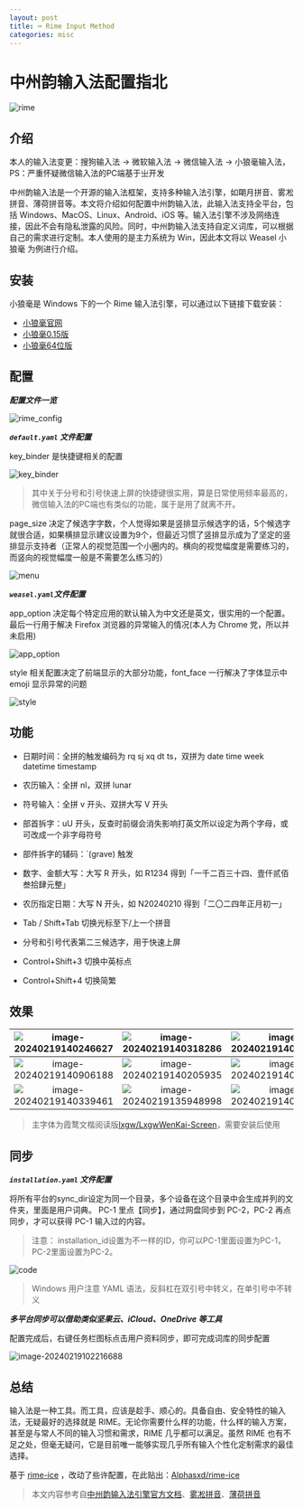 ```yaml
---
layout: post
title: ⌨️ Rime Input Method
categories: misc
---
```


# 中州韵输入法配置指北
![rime](https://pub-1f7966b8d1aa419d8595fea40c064c5c.r2.dev/2025/01/054f962a081fc3dc1d59595bf939c5fb.png)

## 介绍

本人的输入法变更：搜狗输入法 -> 微软输入法 -> 微信输入法 -> 小狼毫输入法，PS：严重怀疑微信输入法的PC端基于㞢开发

中州韵输入法是一个开源的输入法框架，支持多种输入法引擎，如朙月拼音、雾凇拼音、薄荷拼音等。本文将介绍如何配置中州韵输入法，此输入法支持全平台，包括 Windows、MacOS、Linux、Android、iOS 等。输入法引擎不涉及网络连接，因此不会有隐私泄露的风险。同时，中州韵输入法支持自定义词库，可以根据自己的需求进行定制。本人使用的是主力系统为 Win，因此本文将以 Weasel 小狼毫 为例进行介绍。

## 安装
小狼毫是 Windows 下的一个 Rime 输入法引擎，可以通过以下链接下载安装：
- [小狼毫官网](https://github.com/rime/weasel)
- [小狼毫0.15版](https://github.com/fxliang/weasel)
- [小狼毫64位版](https://github.com/Techince/weasel)

## 配置

***配置文件一览***

![rime_config](https://pub-1f7966b8d1aa419d8595fea40c064c5c.r2.dev/2025/01/792130bad715e0bd91fe2cbcc487ff02.png)

***`default.yaml` 文件配置***

key_binder 是快捷键相关的配置

![key_binder](https://pub-1f7966b8d1aa419d8595fea40c064c5c.r2.dev/2025/01/8f5fcb3ccc26ec6a7cb5c098817dee33.png)

> 其中关于分号和引号快速上屏的快捷键很实用，算是日常使用频率最高的，微信输入法的PC端也有类似的功能，属于是用了就离不开。

page_size 决定了候选字字数，个人觉得如果是竖排显示候选字的话，5个候选字就很合适，如果横排显示建议设置为9个，但最近习惯了竖排显示成为了坚定的竖排显示支持者（正常人的视觉范围一个小圈内的。横向的视觉幅度是需要练习的，而竖向的视觉幅度一般是不需要怎么练习的）

![menu](https://pub-1f7966b8d1aa419d8595fea40c064c5c.r2.dev/2025/01/ca250de1f7ac53121451ec6eb39539cd.png)

***`weasel.yaml`文件配置***

app_option 决定每个特定应用的默认输入为中文还是英文，很实用的一个配置。最后一行用于解决 Firefox 浏览器的异常输入的情况(本人为 Chrome 党，所以并未启用)

![app_option](https://pub-1f7966b8d1aa419d8595fea40c064c5c.r2.dev/2025/01/8ff3e93647301aaecafbb2094b923405.png)

style 相关配置决定了前端显示的大部分功能，font_face 一行解决了字体显示中 emoji 显示异常的问题

![style](https://pub-1f7966b8d1aa419d8595fea40c064c5c.r2.dev/2025/01/2e6e73c5791b418fa06f4e44b4806f66.png)


## 功能
- 日期时间：全拼的触发编码为 rq sj xq dt ts，双拼为 date time week datetime timestamp

- 农历输入：全拼 nl，双拼 lunar

- 符号输入：全拼 v 开头、双拼大写 V 开头

- 部首拆字：uU 开头，反查时前缀会消失影响打英文所以设定为两个字母，或可改成一个非字母符号

- 部件拆字的辅码：`(grave) 触发

- 数字、金额大写：大写 R 开头，如 R1234 得到「一千二百三十四、壹仟贰佰叁拾肆元整」

- 农历指定日期：大写 N 开头，如 N20240210 得到「二〇二四年正月初一」

- Tab / Shift+Tab 切换光标至下/上一个拼音

- 分号和引号代表第二三候选字，用于快速上屏

- Control+Shift+3 切换中英标点

- Control+Shift+4 切换简繁

## 效果

| ![image-20240219140246627](https://pub-1f7966b8d1aa419d8595fea40c064c5c.r2.dev/2025/01/f47f767ca3316ae0557235611e4e7a55.png) | ![image-20240219140318286](https://pub-1f7966b8d1aa419d8595fea40c064c5c.r2.dev/2025/01/78966984e1c4b36a4e900ae1e3927751.png) | ![image-20240219140119457](https://pub-1f7966b8d1aa419d8595fea40c064c5c.r2.dev/2025/01/7e9c3b74f0b88362772f18a5326be4b5.png) |
| :----------------------------------------------------------: | :----------------------------------------------------------: | :----------------------------------------------------------: |
| ![image-20240219140906188](https://pub-1f7966b8d1aa419d8595fea40c064c5c.r2.dev/2025/01/a1a051110e7e36482a12682b37c68f09.png) | ![image-20240219140205935](https://pub-1f7966b8d1aa419d8595fea40c064c5c.r2.dev/2025/01/0d2232ebc27ba1ccda3a429298e80bc5.png) | ![image-20240219140505233](https://pub-1f7966b8d1aa419d8595fea40c064c5c.r2.dev/2025/01/45249087e089bc3483622d59eeeb4605.png) |
| ![image-20240219140339461](https://pub-1f7966b8d1aa419d8595fea40c064c5c.r2.dev/2025/01/00fe2d844f65368088225f5e29b4f47b.png) | ![image-20240219135948998](https://pub-1f7966b8d1aa419d8595fea40c064c5c.r2.dev/2025/01/5a110eb9b92c2da38f9647edf39b05a8.png) | ![image-20240219140403942](https://pub-1f7966b8d1aa419d8595fea40c064c5c.r2.dev/2025/01/7ad0c713c70f930c3d4e6c0bdbb98561.png) |

> 主字体为霞鹜文楷阅读版[lxgw/LxgwWenKai-Screen](https://github.com/lxgw/LxgwWenKai-Screen)，需要安装后使用

## 同步

***`installation.yaml` 文件配置***

将所有平台的sync_dir设定为同一个目录，多个设备在这个目录中会生成并列的文件夹，里面是用户词典。
PC-1 里点【同步】，通过网盘同步到 PC-2，PC-2 再点同步，才可以获得 PC-1 输入过的内容。

> 注意： installation_id设置为不一样的ID，你可以PC-1里面设置为PC-1，PC-2里面设置为PC-2。

  ![code](https://pub-1f7966b8d1aa419d8595fea40c064c5c.r2.dev/2025/01/28fc5ba23d1bed5333c7177da61af7f7.png)

  > Windows 用户注意 YAML 语法，反斜杠在双引号中转义，在单引号中不转义

***多平台同步可以借助类似坚果云、iCloud、OneDrive 等工具***

配置完成后，右键任务栏图标点击用户资料同步，即可完成词库的同步配置

![image-20240219102216688](https://pub-1f7966b8d1aa419d8595fea40c064c5c.r2.dev/2025/01/da6b64b4747cb9c43cfe9443ac3041ab.png)

## 总结

输入法是一种工具。而工具，应该是趁手、顺心的。具备自由、安全特性的输入法，无疑最好的选择就是 RIME。无论你需要什么样的功能，什么样的输入方案，甚至是与常人不同的输入习惯和需求，RIME 几乎都可以满足。虽然 RIME 也有不足之处，但毫无疑问，它是目前唯一能够实现几乎所有输入个性化定制需求的最佳选择。

基于 [rime-ice](https://github.com/iDvel/rime-ice) ，改动了些许配置，在此贴出：[Alphasxd/rime-ice](https://github.com/Alphasxd/rime-ice)

> 本文内容参考自[中州韵输入法引擎官方文档](https://rime.im/docs/)、[雾凇拼音](https://dvel.me/posts/rime-ice/)、[薄荷拼音](https://www.mintimate.cc/)

